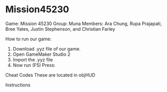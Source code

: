 # Mission45230
Game: Mission 45230
<spacer><spacer>Group: Muna
Members: Ara Chung, Rupa Prajapati, Bree Yates, 
Justin Stephenson, and Christian Farley

How to run our game:
1. Download .yyz file of our game.
2. Open GameMaker Studio 2
3. Import the .yyz file
5. Now run (F5)
Press:


Cheat Codes These are located in objHUD

Instructions

